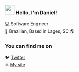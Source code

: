 ### <img src="https://media.giphy.com/media/hvRJCLFzcasrR4ia7z/giphy.gif" width="30px"> Hello, I'm Daniel!

💻 Software Engineer <br>
🏡 Brazilian, Based in Lages, SC 🌎

### You can find me on

🐦 [Twitter](https://twitter.com/DanielMeloRamo1) <br>
⚛️ [My site](https://danielmeloramos.com.br) <br>
